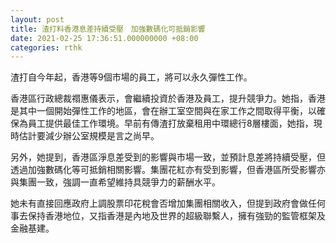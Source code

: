 ```yaml
---
layout: post
title: 渣打料香港息差持續受壓　加強數碼化可抵銷影響
date: 2021-02-25 17:36:51.000000000 +08:00
categories: rthk
---
```


渣打自今年起，香港等9個市場的員工，將可以永久彈性工作。

香港區行政總裁禤惠儀表示，會繼續投資於香港及員工，提升競爭力。她指，香港是其中一個開始彈性工作的地區，會在辦工室空間與在家工作之間取得平衡，以確保為員工提供最佳工作環境。早前有傳渣打放棄租用中環總行8層樓面，她指，現時估計要減少辦公室規模是言之尚早。

另外，她提到，香港區淨息差受到的影響與市場一致，並預計息差將持續受壓，但透過加強數碼化等可抵銷相關影響。集團花紅亦有受到影響，但香港區所受影響亦與集團一致，強調一直希望維持具競爭力的薪酬水平。

她未有直接回應政府上調股票印花稅會否增加集團相關收入，但提到政府會做任何事去保持香港地位，又指香港是內地及世界的超級聯繫人，擁有強勁的監管框架及金融基建。
